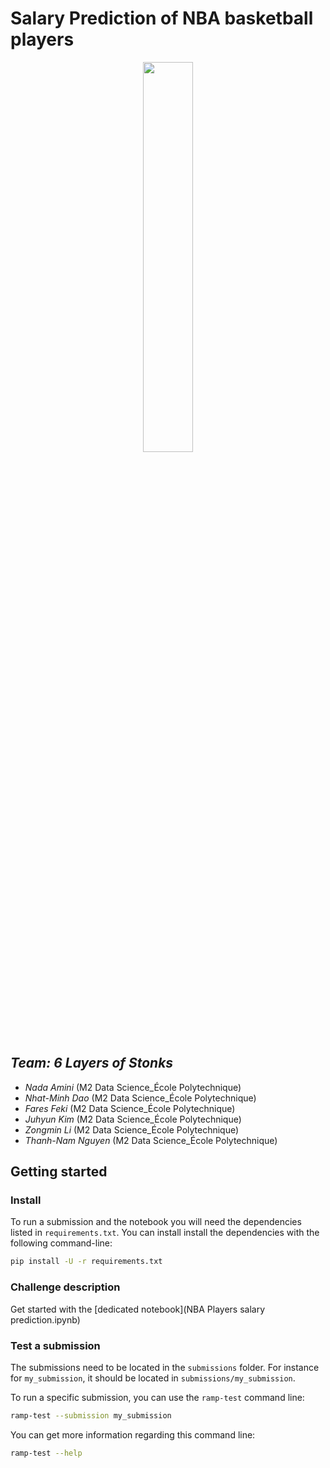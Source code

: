 # Salary Prediction of NBA basketball players 

<p align="center">
    <center>
    <img src= "https://i.imgur.com/aTqAM3o.jpg"
    width = 40%;
    height = auto; />
    </center>
</p>

## *Team: 6 Layers of Stonks*
- *Nada Amini* (M2 Data Science_École Polytechnique)
- *Nhat-Minh Dao* (M2 Data Science_École Polytechnique)
- *Fares Feki* (M2 Data Science_École Polytechnique)
- *Juhyun Kim* (M2 Data Science_École Polytechnique)
- *Zongmin Li* (M2 Data Science_École Polytechnique)
- *Thanh-Nam Nguyen* (M2 Data Science_École Polytechnique)
## Getting started

### Install

To run a submission and the notebook you will need the dependencies listed
in `requirements.txt`. You can install install the dependencies with the
following command-line:

```bash
pip install -U -r requirements.txt
```

### Challenge description

Get started with the [dedicated notebook](NBA Players salary prediction.ipynb)


### Test a submission

The submissions need to be located in the `submissions` folder. For instance
for `my_submission`, it should be located in `submissions/my_submission`.

To run a specific submission, you can use the `ramp-test` command line:

```bash
ramp-test --submission my_submission
```

You can get more information regarding this command line:

```bash
ramp-test --help
```
